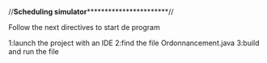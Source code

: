 //************************************Scheduling simulator***********************************************************//

Follow the next directives to start de program


1:launch the project with an IDE
2:find the file Ordonnancement.java
3:build and run the file

